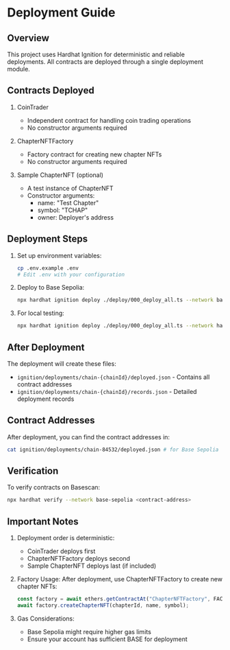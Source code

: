 # Deployment Guide

## Overview

This project uses Hardhat Ignition for deterministic and reliable deployments. All contracts are deployed through a single deployment module.

## Contracts Deployed

1. CoinTrader
   - Independent contract for handling coin trading operations
   - No constructor arguments required

2. ChapterNFTFactory
   - Factory contract for creating new chapter NFTs
   - No constructor arguments required

3. Sample ChapterNFT (optional)
   - A test instance of ChapterNFT
   - Constructor arguments:
     - name: "Test Chapter"
     - symbol: "TCHAP"
     - owner: Deployer's address

## Deployment Steps

1. Set up environment variables:
   ```bash
   cp .env.example .env
   # Edit .env with your configuration
   ```

2. Deploy to Base Sepolia:
   ```bash
   npx hardhat ignition deploy ./deploy/000_deploy_all.ts --network base-sepolia
   ```

3. For local testing:
   ```bash
   npx hardhat ignition deploy ./deploy/000_deploy_all.ts --network hardhat
   ```

## After Deployment

The deployment will create these files:
- `ignition/deployments/chain-{chainId}/deployed.json` - Contains all contract addresses
- `ignition/deployments/chain-{chainId}/records.json` - Detailed deployment records

## Contract Addresses

After deployment, you can find the contract addresses in:
```bash
cat ignition/deployments/chain-84532/deployed.json # for Base Sepolia
```

## Verification

To verify contracts on Basescan:
```bash
npx hardhat verify --network base-sepolia <contract-address>
```

## Important Notes

1. Deployment order is deterministic:
   - CoinTrader deploys first
   - ChapterNFTFactory deploys second
   - Sample ChapterNFT deploys last (if included)

2. Factory Usage:
   After deployment, use ChapterNFTFactory to create new chapter NFTs:
   ```typescript
   const factory = await ethers.getContractAt("ChapterNFTFactory", FACTORY_ADDRESS);
   await factory.createChapterNFT(chapterId, name, symbol);
   ```

3. Gas Considerations:
   - Base Sepolia might require higher gas limits
   - Ensure your account has sufficient BASE for deployment
